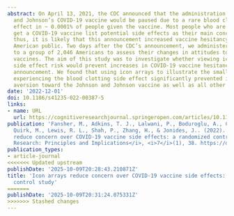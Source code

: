```yaml
---
abstract: On April 13, 2021, the CDC announced that the administration of Johnson
  and Johnson’s COVID-19 vaccine would be paused due to a rare blood clotting side
  effect in ~ 0.0001% of people given the vaccine. Most people who are hesitant to
  get a COVID-19 vaccine list potential side effects as their main concern (PEW, 2021);
  thus, it is likely that this announcement increased vaccine hesitancy among the
  American public. Two days after the CDC’s announcement, we administered a survey
  to a group of 2,046 Americans to assess their changes in attitudes toward COVID19
  vaccines. The aim of this study was to investigate whether viewing icon arrays of
  side effect risk would prevent increases in COVID-19 vaccine hesitancy due to the
  announcement. We found that using icon arrays to illustrate the small chance of
  experiencing the blood clotting side effect significantly prevented increases in
  aversion toward the Johnson and Johnson vaccine as well as all other COVID-19 vaccines.
date: '2022-12-01'
doi: 10.1186/s41235-022-00387-5
links:
- name: URL
  url: https://cognitiveresearchjournal.springeropen.com/articles/10.1186/s41235-022-00387-5
publication: 'Fansher, M., Adkins, T. J., Lalwani, P., Boduroglu, A., Carlson, M.,
  Quirk, M., Lewis, R. L., Shah, P., Zhang, H., & Jonides, J.. (2022). Icon arrays
  reduce concern over COVID-19 vaccine side effects: a randomized control study. <i>Cognitive
  Research: Principles and Implications</i>, <i>7</i>(1), 38. https://doi.org/10.1186/s41235-022-00387-5'
publication_types:
- article-journal
<<<<<<< Updated upstream
publishDate: '2025-10-09T20:28:43.210871Z'
title: 'Icon arrays reduce concern over COVID-19 vaccine side effects: a randomized
  control study'
=======
publishDate: '2025-10-09T20:31:24.075331Z'
>>>>>>> Stashed changes
---
```

